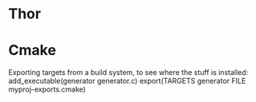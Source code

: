 Thor
======

Cmake
======

Exporting targets from a build system, to see where the stuff is installed:  
add_executable(generator generator.c)
export(TARGETS generator FILE myproj-exports.cmake)